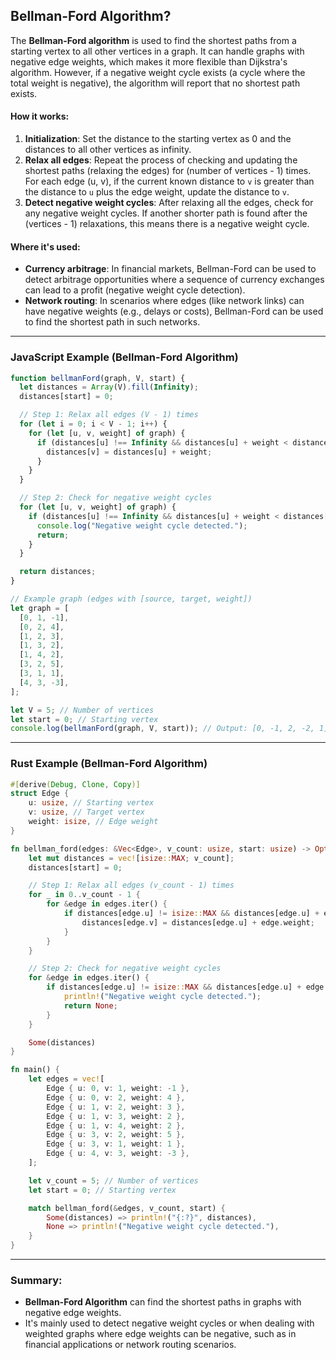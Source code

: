 ## Bellman-Ford Algorithm?

The **Bellman-Ford algorithm** is used to find the shortest paths from a starting vertex to all other vertices in a graph. It can handle graphs with negative edge weights, which makes it more flexible than Dijkstra's algorithm. However, if a negative weight cycle exists (a cycle where the total weight is negative), the algorithm will report that no shortest path exists.

#### **How it works:**

1. **Initialization**: Set the distance to the starting vertex as 0 and the distances to all other vertices as infinity.
2. **Relax all edges**: Repeat the process of checking and updating the shortest paths (relaxing the edges) for (number of vertices - 1) times. For each edge (u, v), if the current known distance to `v` is greater than the distance to `u` plus the edge weight, update the distance to `v`.
3. **Detect negative weight cycles**: After relaxing all the edges, check for any negative weight cycles. If another shorter path is found after the (vertices - 1) relaxations, this means there is a negative weight cycle.

#### **Where it's used:**

- **Currency arbitrage**: In financial markets, Bellman-Ford can be used to detect arbitrage opportunities where a sequence of currency exchanges can lead to a profit (negative weight cycle detection).
- **Network routing**: In scenarios where edges (like network links) can have negative weights (e.g., delays or costs), Bellman-Ford can be used to find the shortest path in such networks.

---

### **JavaScript Example (Bellman-Ford Algorithm)**

```javascript
function bellmanFord(graph, V, start) {
  let distances = Array(V).fill(Infinity);
  distances[start] = 0;

  // Step 1: Relax all edges (V - 1) times
  for (let i = 0; i < V - 1; i++) {
    for (let [u, v, weight] of graph) {
      if (distances[u] !== Infinity && distances[u] + weight < distances[v]) {
        distances[v] = distances[u] + weight;
      }
    }
  }

  // Step 2: Check for negative weight cycles
  for (let [u, v, weight] of graph) {
    if (distances[u] !== Infinity && distances[u] + weight < distances[v]) {
      console.log("Negative weight cycle detected.");
      return;
    }
  }

  return distances;
}

// Example graph (edges with [source, target, weight])
let graph = [
  [0, 1, -1],
  [0, 2, 4],
  [1, 2, 3],
  [1, 3, 2],
  [1, 4, 2],
  [3, 2, 5],
  [3, 1, 1],
  [4, 3, -3],
];

let V = 5; // Number of vertices
let start = 0; // Starting vertex
console.log(bellmanFord(graph, V, start)); // Output: [0, -1, 2, -2, 1]
```

---

### **Rust Example (Bellman-Ford Algorithm)**

```rust
#[derive(Debug, Clone, Copy)]
struct Edge {
    u: usize, // Starting vertex
    v: usize, // Target vertex
    weight: isize, // Edge weight
}

fn bellman_ford(edges: &Vec<Edge>, v_count: usize, start: usize) -> Option<Vec<isize>> {
    let mut distances = vec![isize::MAX; v_count];
    distances[start] = 0;

    // Step 1: Relax all edges (v_count - 1) times
    for _ in 0..v_count - 1 {
        for &edge in edges.iter() {
            if distances[edge.u] != isize::MAX && distances[edge.u] + edge.weight < distances[edge.v] {
                distances[edge.v] = distances[edge.u] + edge.weight;
            }
        }
    }

    // Step 2: Check for negative weight cycles
    for &edge in edges.iter() {
        if distances[edge.u] != isize::MAX && distances[edge.u] + edge.weight < distances[edge.v] {
            println!("Negative weight cycle detected.");
            return None;
        }
    }

    Some(distances)
}

fn main() {
    let edges = vec![
        Edge { u: 0, v: 1, weight: -1 },
        Edge { u: 0, v: 2, weight: 4 },
        Edge { u: 1, v: 2, weight: 3 },
        Edge { u: 1, v: 3, weight: 2 },
        Edge { u: 1, v: 4, weight: 2 },
        Edge { u: 3, v: 2, weight: 5 },
        Edge { u: 3, v: 1, weight: 1 },
        Edge { u: 4, v: 3, weight: -3 },
    ];

    let v_count = 5; // Number of vertices
    let start = 0; // Starting vertex

    match bellman_ford(&edges, v_count, start) {
        Some(distances) => println!("{:?}", distances),
        None => println!("Negative weight cycle detected."),
    }
}
```

---

### Summary:

- **Bellman-Ford Algorithm** can find the shortest paths in graphs with negative edge weights.
- It's mainly used to detect negative weight cycles or when dealing with weighted graphs where edge weights can be negative, such as in financial applications or network routing scenarios.
